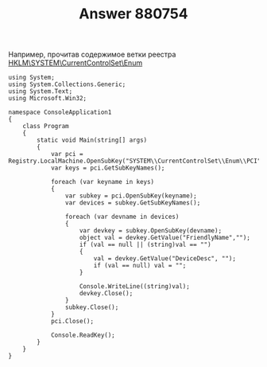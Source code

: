 ﻿---
title: "Answer 880754"
se.owner.user_id: 240512
se.owner.display_name: "MSDN.WhiteKnight"
se.owner.link: "https://ru.stackoverflow.com/users/240512/msdn-whiteknight"
se.answer_id: 880754
se.question_id: 880627
se.post_type: answer
se.score: 1
se.is_accepted: True
---
<p>Например, прочитав содержимое ветки реестра <a href="https://docs.microsoft.com/en-us/windows-hardware/drivers/install/hklm-system-currentcontrolset-enum-registry-tree" rel="nofollow noreferrer">HKLM\SYSTEM\CurrentControlSet\Enum</a></p>

<pre><code>using System;
using System.Collections.Generic;
using System.Text;
using Microsoft.Win32;

namespace ConsoleApplication1
{
    class Program
    {       
        static void Main(string[] args)
        {
            var pci = Registry.LocalMachine.OpenSubKey("SYSTEM\\CurrentControlSet\\Enum\\PCI");
            var keys = pci.GetSubKeyNames();

            foreach (var keyname in keys)
            {
                var subkey = pci.OpenSubKey(keyname);
                var devices = subkey.GetSubKeyNames();

                foreach (var devname in devices)
                {
                    var devkey = subkey.OpenSubKey(devname);
                    object val = devkey.GetValue("FriendlyName","");
                    if (val == null || (string)val == "")
                    {
                        val = devkey.GetValue("DeviceDesc", "");
                        if (val == null) val = "";
                    }

                    Console.WriteLine((string)val);
                    devkey.Close();
                }
                subkey.Close();
            }
            pci.Close();

            Console.ReadKey();            
        }
    }
}
</code></pre>
